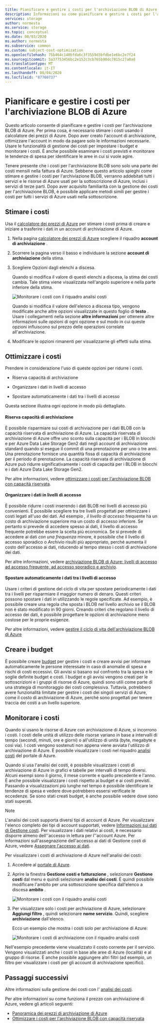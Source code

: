 ```yaml
---
title: Pianificare e gestire i costi per l'archiviazione BLOB di Azure
description: Informazioni su come pianificare e gestire i costi per l'archiviazione BLOB di Azure tramite l'analisi dei costi in portale di Azure.
services: storage
author: normesta
ms.service: storage
ms.topic: conceptual
ms.date: 08/03/2020
ms.author: normesta
ms.subservice: common
ms.custom: subject-cost-optimization
ms.openlocfilehash: 75b464c140bfda6c3f3559d3bfdbe1e6bc2e7f24
ms.sourcegitcommit: 5a37753456bc2e152c3cb765b90dc7815c27a0a8
ms.translationtype: MT
ms.contentlocale: it-IT
ms.lasthandoff: 08/04/2020
ms.locfileid: "87760737"
---
```

# <a name="plan-and-manage-costs-for-azure-blob-storage"></a>Pianificare e gestire i costi per l'archiviazione BLOB di Azure

Questo articolo consente di pianificare e gestire i costi per l'archiviazione BLOB di Azure. Per prima cosa, è necessario stimare i costi usando il calcolatore dei prezzi di Azure. Dopo aver creato l'account di archiviazione, ottimizzare l'account in modo da pagare solo le informazioni necessarie. Usare le funzionalità di gestione dei costi per impostare i budget e monitorare i costi. È anche possibile esaminare i costi previsti e monitorare le tendenze di spesa per identificare le aree in cui si vuole agire.

Tenere presente che i costi per l'archiviazione BLOB sono solo una parte dei costi mensili nella fattura di Azure. Sebbene questo articolo spieghi come stimare e gestire i costi per l'archiviazione BLOB, verranno addebitati tutti i servizi e le risorse di Azure usati per la sottoscrizione di Azure, inclusi i servizi di terze parti. Dopo aver acquisito familiarità con la gestione dei costi per l'archiviazione BLOB, è possibile applicare metodi simili per gestire i costi per tutti i servizi di Azure usati nella sottoscrizione.

## <a name="estimate-costs"></a>Stimare i costi

Usa il [calcolatore dei prezzi di Azure](https://azure.microsoft.com/pricing/calculator/) per stimare i costi prima di creare e iniziare a trasferire i dati in un account di archiviazione di Azure.

1. Nella pagina [calcolatore dei prezzi di Azure](https://azure.microsoft.com/pricing/calculator/) scegliere il riquadro **account di archiviazione** .

2. Scorrere la pagina verso il basso e individuare la sezione **account di archiviazione** della stima.

3. Scegliere Opzioni dagli elenchi a discesa. 

   Quando si modifica il valore di questi elenchi a discesa, la stima dei costi cambia. Tale stima viene visualizzata nell'angolo superiore e nella parte inferiore della stima. 
    
   ![Monitorare i costi con il riquadro analisi costi](media/storage-plan-manage-costs/price-calculator-storage-type.png)

   Quando si modifica il valore dell'elenco a discesa tipo, vengono modificate anche altre opzioni visualizzate in questo foglio di **testo** . Usare i collegamenti nella sezione **altre informazioni** per ottenere altre informazioni sulle opzioni di ogni opzione e sul modo in cui queste opzioni influiscono sul prezzo delle operazioni correlate all'archiviazione. 

4. Modificare le opzioni rimanenti per visualizzarne gli effetti sulla stima.

## <a name="optimize-costs"></a>Ottimizzare i costi

Prendere in considerazione l'uso di queste opzioni per ridurre i costi. 

- Riserva capacità di archiviazione

- Organizzare i dati in livelli di accesso

- Spostare automaticamente i dati tra i livelli di accesso

Questa sezione illustra ogni opzione in modo più dettagliato. 

#### <a name="reserve-storage-capacity"></a>Riserva capacità di archiviazione

È possibile risparmiare sui costi di archiviazione per i dati BLOB con la capacità riservata di archiviazione di Azure. La capacità riservata di archiviazione di Azure offre uno sconto sulla capacità per i BLOB in blocchi e per Azure Data Lake Storage Gen2 dati negli account di archiviazione standard quando si esegue il commit di una prenotazione per uno o tre anni. Una prenotazione fornisce una quantità fissa di capacità di archiviazione per il periodo di prenotazione. La capacità riservata di archiviazione di Azure può ridurre significativamente i costi di capacità per i BLOB in blocchi e i dati Azure Data Lake Storage Gen2. 

Per altre informazioni, vedere [ottimizzare i costi per l'archiviazione BLOB con capacità riservata](https://docs.microsoft.com/azure/storage/blobs/storage-blob-reserved-capacity).

#### <a name="organize-data-into-access-tiers"></a>Organizzare i dati in livelli di accesso

È possibile ridurre i costi inserendo i dati BLOB nei livelli di accesso più convenienti. È possibile scegliere tra tre livelli progettati per ottimizzare i costi legati all'uso dei dati. Ad esempio *, il livello di accesso* frequente ha un costo di archiviazione superiore ma un costo di accesso inferiore. Se pertanto si prevede di accedere spesso ai dati, il livello di accesso frequente potrebbe essere la scelta più economica. Se si prevede di accedere ai dati *con una frequenza* minore, è possibile che il livello di accesso sporadico o *Archivio* risulti più appropriato, perché aumenta il costo dell'accesso ai dati, riducendo al tempo stesso i costi di archiviazione dei dati.    

Per altre informazioni, vedere [archiviazione BLOB di Azure: livelli di accesso ad accesso frequente, ad accesso sporadico e archivio](https://docs.microsoft.com/azure/storage/blobs/storage-blob-storage-tiers?tabs=azure-portal).

#### <a name="automatically-move-data-between-access-tiers"></a>Spostare automaticamente i dati tra i livelli di accesso

Usare i criteri di gestione del ciclo di vita per spostare periodicamente i dati tra i livelli per risparmiare il maggior numero di denaro. Questi criteri possono spostare i dati in utilizzando le regole specificate. Ad esempio, è possibile creare una regola che sposta i BLOB nel livello archivio se il BLOB non è stato modificato in 90 giorni. Creando criteri che regolano il livello di accesso dei dati, è possibile progettare le opzioni di archiviazione meno costose per le proprie esigenze.

Per altre informazioni, vedere [gestire il ciclo di vita dell'archiviazione BLOB di Azure](https://docs.microsoft.com/azure/storage/blobs/storage-lifecycle-management-concepts?tabs=azure-portal)

## <a name="create-budgets"></a>Creare i budget

È possibile creare [budget](../../cost-management-billing/costs/tutorial-acm-create-budgets.md) per gestire i costi e creare avvisi per informare automaticamente le persone interessate in caso di anomalie di spesa e rischi di costi eccessivi. Gli avvisi si basano sul confronto tra la spesa e le soglie definite budget e costi. I budget e gli avvisi vengono creati per le sottoscrizioni e i gruppi di risorse di Azure, quindi sono utili come parte di una strategia di monitoraggio dei costi complessiva. Tuttavia, potrebbero avere funzionalità limitate per gestire i costi dei singoli servizi di Azure, come il costo di archiviazione di Azure, perché sono progettati per tenere traccia dei costi a un livello superiore.

## <a name="monitor-costs"></a>Monitorare i costi

Quando si usano le risorse di Azure con archiviazione di Azure, si incorrono i costi. I costi delle unità di utilizzo delle risorse variano in base a intervalli di tempo (secondi, minuti, ore e giorni) o all'utilizzo di unità (byte, megabyte e così via). I costi vengono sostenuti non appena viene avviata l'utilizzo di archiviazione di Azure. È possibile visualizzare i costi nel riquadro [analisi costi](../../cost-management-billing/costs/quick-acm-cost-analysis.md) del portale di Azure.

Quando si usa l'analisi dei costi, è possibile visualizzare i costi di archiviazione di Azure in grafici e tabelle per intervalli di tempo diversi. Alcuni esempi sono il giorno, il mese corrente e quello precedente e l'anno. È anche possibile visualizzare i costi rispetto ai budget e ai costi previsti. Passando a visualizzazioni più lunghe nel tempo è possibile identificare le tendenze di spesa e vedere dove potrebbero essersi verificate le eccedenze. Se sono stati creati budget, è anche possibile vedere dove sono stati superati.

>[!NOTE]
> L'analisi dei costi supporta diversi tipi di account di Azure. Per visualizzare l'elenco completo dei tipi di account supportati, vedere [Informazioni sui dati di Gestione costi](../../cost-management-billing/costs/understand-cost-mgt-data.md). Per visualizzare i dati relativi ai costi, è necessario disporre almeno dell''accesso in lettura per l''account Azure. Per informazioni sull'assegnazione dell'accesso ai dati di Gestione costi di Azure, vedere [Assegnare l'accesso ai dati](../../cost-management-billing/costs/assign-access-acm-data.md).

Per visualizzare i costi di archiviazione di Azure nell'analisi dei costi:

1. Accedere al [portale di Azure](https://portal.azure.com).

2. Aprire la finestra **Gestione costi e fatturazione** , selezionare **Gestione costi** dal menu e quindi selezionare **analisi dei costi**. È quindi possibile modificare l'ambito per una sottoscrizione specifica dall'elenco a discesa **ambito** .

   ![Monitorare i costi con il riquadro analisi costi](./media/storage-plan-manage-costs/cost-analysis-pane.png)

4. Per visualizzare solo i costi per archiviazione di Azure, selezionare **Aggiungi filtro** , quindi selezionare **nome servizio**. Quindi, scegliere **archiviazione** dall'elenco. 

   Ecco un esempio che mostra i costi solo per archiviazione di Azure:

   ![Monitorare i costi di archiviazione con il riquadro analisi costi](./media/storage-plan-manage-costs/cost-analysis-pane-storage.png)

Nell'esempio precedente viene visualizzato il costo corrente per il servizio. Vengono visualizzati anche i costi in base alle aree di Azure (località) e al gruppo di risorse. È anche possibile aggiungere altri filtri (ad esempio, un filtro per visualizzare i costi per gli account di archiviazione specifici).

## <a name="next-steps"></a>Passaggi successivi

Altre informazioni sulla gestione dei costi con l' [analisi dei costi](../../cost-management-billing/costs/quick-acm-cost-analysis.md).

Per altre informazioni su come funziona il prezzo con archiviazione di Azure, vedere gli articoli seguenti:

- [Panoramica dei prezzi di archiviazione di Azure](https://azure.microsoft.com/pricing/details/storage/)
- [Ottimizzare i costi per l'archiviazione BLOB con capacità riservata](../blobs/storage-blob-reserved-capacity.md)
